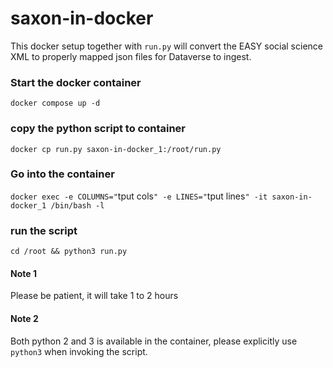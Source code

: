 # saxon-in-docker

This docker setup together with `run.py` will convert the EASY social science XML to properly mapped json files for 
Dataverse to ingest. 

### Start the docker container
`docker compose up -d`

### copy the python script to container
`docker cp run.py saxon-in-docker_1:/root/run.py`

### Go into the container
`docker exec -e COLUMNS="`tput cols`" -e LINES="`tput lines`" -it saxon-in-docker_1 /bin/bash -l`

### run the script
`cd /root && python3 run.py`

#### Note 1
Please be patient, it will take 1 to 2 hours

#### Note 2
Both python 2 and 3 is available in the container, please explicitly use `python3` when invoking the script. 
